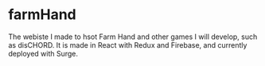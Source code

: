 # farmHand
The webiste I made to hsot Farm Hand and other games I will develop, such as disCHORD. It is made in React with Redux and Firebase, and currently deployed with Surge.
